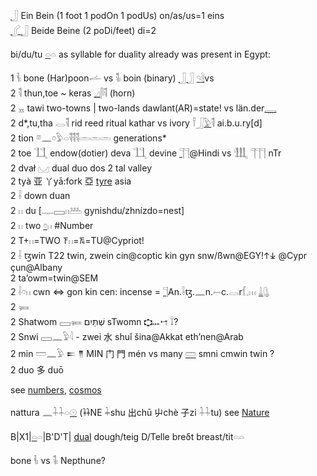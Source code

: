 [𓃀](𓃀) Ein Bein (1 foot 1 podOn 1 podUs) on/as/us=1 eins  
[𓂾](𓂾)[𓃀](𓃀) Beide Beine (2 poDi/feet) di=2  

bi/du/tu [𓏏](𓏏)𓏏 as syllable for duality already was present in Egypt:  

1 𓌠𓏤 bone (Har)poon𓌡 vs 𓌟𓏤 boin (binary) [𓃀](𓃀)[𓃀](𓃀) [𓄹](𓄹)[𓄻](𓄻)vs  
2 𓌟 thun,toe ~ keras [𓈎](𓈎)𓋴𓌟 (horn)  
2 𓈇 tawi   two-towns | two-lands dawlant(AR)=state! vs län.der[𓇾](𓇾)  
2 d*,tu,tha  𓂋𓌟 rid reed ritual kathar vs ivory 𓍋𓃀[𓅱](𓅱)𓌟 ai.b.u.ry[d]  
2 tion 𓎼𓈖𓏌𓅱𓏏𓌟𓌟𓌟𓏛𓏛𓏛 generations*  
2 toe 𓃅  endow(dotier) deva 𓃅 devine [𓊹](𓊹)𓊹@Hindi vs 𓃃 𓊹𓊹𓊹 nTr  
2 dvał 𓈋 dual duo dos 2 tal valley  
2 tyà 亚 丫yā:fork 亞 [tyre](tyre) asia  
2 𓌢 down duan  
2 𓏮 du [𓊃𓈙𓏮𓅹 gynishdu/zhnízdo=nest]  
2 𓏮 two  [𓏌](𓏌)𓏮 #Number  
2 T+𓏮=TWO 𐠰𓏮=𐠱=TU@Cypriot!  
2 𓌢 ꜩwin  T22 twin, zwein cin@coptic kin gyn snw/ßwn@EGY!𐠮𐠯 @Cypr çun@Albany  
2 ta’owm=twin@SEM  
2 𓌢𓏌𓏮 cwn ⇔ gon kin cen: incense = [𓊹](𓊹)An.𓌢ꜩ.𓈖n.𓍿c.𓂋r𓆴𓈒𓏥 [𓍑](𓍑)[𓊮](𓊮)  
2 𓍃  
2 Shatwom 𓈙𓍃 שְׁתַּיִם sTwomn 𐎘𐎐𐎎 𓍏?  
2 Snwi 𓈙𓈖𓅱𓇋 - zwei 水 shuǐ šina@Akkat eth’nen@Arab  
2 min 𓏠𓈖𓅱  𒋰 𒈫 MIN 门 門 mén vs many [𓏠](𓏠) smni cmwin twin ?  
2 duo 多 duō  

see [numbers](Numbers), [cosmos](cosmos)  

nattura 𓈖𓇑𓇑𓏏[𓇳](𓇳)  (𐦌NE 𓇓shu  出chū 屮chè 子zi 𓇑𓇑tu) see [Nature](Nature)  

B|X1|[𓏏](𓏏)𓏏|B'D'T| [dual](dual) dough/teig D/Telle breδt breast/tit𓏏𓏏  

bone 𓌠𓏤 vs 𓌟𓏤 Nepthune?  